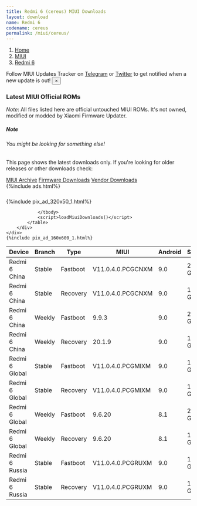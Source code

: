 ```yaml
---
title: Redmi 6 (cereus) MIUI Downloads
layout: download
name: Redmi 6
codename: cereus
permalink: /miui/cereus/
---
```

<nav aria-label="breadcrumb">
    <ol class="breadcrumb">
        <li class="breadcrumb-item"><a href="/">Home</a></li>
        <li class="breadcrumb-item"><a href="/miui/">MIUI</a></li>
        <li class="breadcrumb-item active" aria-current="page"><a href="/miui/cereus/">Redmi 6</a></li>
    </ol>
</nav>
<div class="alert alert-primary alert-dismissible fade show" role="alert">
    Follow MIUI Updates Tracker on <a href="https://t.me/MIUIUpdatesTracker" class="alert-link">Telegram</a>
     or <a href="https://twitter.com/MiFwUpdater" class="alert-link">Twitter</a> to get notified when a new update is out!
    <button type="button" class="close" data-dismiss="alert" aria-label="Close">
        <span aria-hidden="true">&times;</span>
    </button>
</div>

### Latest MIUI Official ROMs
*Note*: All files listed here are official untouched MIUI ROMs. It's not owned, modified or modded by Xiaomi Firmware Updater.
<div class="card">
  <div class="card-body">
    <h5 class="card-title">Note</h5>
    <h6 class="card-subtitle mb-2 text-muted">You might be looking for something else!</h6>
    <p class="card-text">This page shows the latest downloads only.
     If you're looking for older releases or other downloads check:</p>
    <a href="/archive/miui/cereus/" class="card-link">MIUI Archive</a>
    <a href="/firmware/cereus/" class="card-link">Firmware Downloads</a>
    <a href="/vendor/cereus/" class="card-link">Vendor Downloads</a>
  </div>
</div>
{%include ads.html%}
<div class="row justify-content-center">
    <div class="col-10">
        <div class="table-responsive-md" style="margin-top: 25px;">
            {%include pix_ad_320x50_1.html%}
            <table id="miui" class="display dt-responsive nowrap compact table table-striped table-hover table-sm">
                <thead class="thead-dark">
                    <tr>
                        <th data-ref="device">Device</th>
                        <th data-ref="branch">Branch</th>
                        <th data-ref="type">Type</th>
                        <th data-ref="miui">MIUI</th>
                        <th data-ref="android">Android</th>
                        <th data-ref="size">Size</th>
                        <th data-ref="size">Date</th>
                        <th data-ref="link">Link</th>
                    </tr>
                </thead>
                <tbody>
                <tr><td>Redmi 6 China</td><td>Stable</td><td>Fastboot</td><td>V11.0.4.0.PCGCNXM</td><td>9.0</td><td>2.1 GB</td><td>2020-03-23</td><td><a href="/miui/cereus/stable/V11.0.4.0.PCGCNXM/">Download</a></td></tr>
<tr><td>Redmi 6 China</td><td>Stable</td><td>Recovery</td><td>V11.0.4.0.PCGCNXM</td><td>9.0</td><td>1.9 GB</td><td>2020-04-01</td><td><a href="/miui/cereus/stable/V11.0.4.0.PCGCNXM/">Download</a></td></tr>
<tr><td>Redmi 6 China</td><td>Weekly</td><td>Fastboot</td><td>9.9.3</td><td>9.0</td><td>2.0 GB</td><td>2019-09-04</td><td><a href="/miui/cereus/weekly/9.9.3/">Download</a></td></tr>
<tr><td>Redmi 6 China</td><td>Weekly</td><td>Recovery</td><td>20.1.9</td><td>9.0</td><td>1.9 GB</td><td>2020-01-09</td><td><a href="/miui/cereus/weekly/20.1.9/">Download</a></td></tr>
<tr><td>Redmi 6 Global</td><td>Stable</td><td>Fastboot</td><td>V11.0.4.0.PCGMIXM</td><td>9.0</td><td>1.8 GB</td><td>2020-05-27</td><td><a href="/miui/cereus/stable/V11.0.4.0.PCGMIXM/">Download</a></td></tr>
<tr><td>Redmi 6 Global</td><td>Stable</td><td>Recovery</td><td>V11.0.4.0.PCGMIXM</td><td>9.0</td><td>1.5 GB</td><td>2020-06-03</td><td><a href="/miui/cereus/stable/V11.0.4.0.PCGMIXM/">Download</a></td></tr>
<tr><td>Redmi 6 Global</td><td>Weekly</td><td>Fastboot</td><td>9.6.20</td><td>8.1</td><td>2.0 GB</td><td>2019-06-21</td><td><a href="/miui/cereus/weekly/9.6.20/">Download</a></td></tr>
<tr><td>Redmi 6 Global</td><td>Weekly</td><td>Recovery</td><td>9.6.20</td><td>8.1</td><td>1.4 GB</td><td>2019-06-21</td><td><a href="/miui/cereus/weekly/9.6.20/">Download</a></td></tr>
<tr><td>Redmi 6 Russia</td><td>Stable</td><td>Fastboot</td><td>V11.0.4.0.PCGRUXM</td><td>9.0</td><td>1.8 GB</td><td>2020-06-22</td><td><a href="/miui/cereus/stable/V11.0.4.0.PCGRUXM/">Download</a></td></tr>
<tr><td>Redmi 6 Russia</td><td>Stable</td><td>Recovery</td><td>V11.0.4.0.PCGRUXM</td><td>9.0</td><td>1.5 GB</td><td>2020-07-13</td><td><a href="/miui/cereus/stable/V11.0.4.0.PCGRUXM/">Download</a></td></tr>

                </tbody>
                <script>loadMiuiDownloads()</script>
            </table>
        </div>
    </div>
    {%include pix_ad_160x600_1.html%}
</div>
